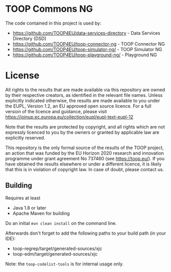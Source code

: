 # TOOP Commons NG

The code contained in this project is used by:
* https://github.com/TOOP4EU/data-services-directory - Data Services Directory (DSD)
* https://github.com/TOOP4EU/toop-connector-ng - TOOP Connector NG
* https://github.com/TOOP4EU/toop-simulator-ng/ - TOOP Simulator NG
* https://github.com/TOOP4EU/toop-playground-ng/ - Playground NG

#  License

All rights to the results that are made available via this repository are owned by their respective creators, as identified in the relevant file names. Unless explicitly indicated otherwise, the results are made available to you under the EUPL, Version 1.2, an EU approved open source licence. For a full version of the licence and guidance, please visit https://joinup.ec.europa.eu/collection/eupl/eupl-text-eupl-12

Note that the results are protected by copyright, and all rights which are not expressly licenced to you by the owners or granted by applicable law are explicitly reserved.

This repository is the only formal source of the results of the TOOP project, an action that was funded by the EU Horizon 2020 research and innovation programme under grant agreement No 737460 (see https://toop.eu/). If you have obtained the results elsewhere or under a different licence, it is likely that this is in violation of copyright law. In case of doubt, please contact us.  

## Building

Requires at least

* Java 1.8 or later
* Apache Maven for building

Do an initial `mvn clean install` on the command line.

Afterwards don't forget to add the following paths to your build path (in your IDE):

* toop-regrep/target/generated-sources/xjc
* toop-edm/target/generated-sources/xjc

Note: the `toop-codelist-tools` is for internal usage only.

